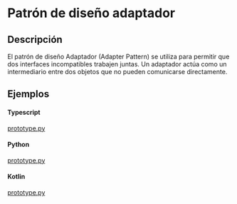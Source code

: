 # Patrón de diseño adaptador

## Descripción

El patrón de diseño Adaptador (Adapter Pattern) se utiliza para permitir que dos interfaces incompatibles trabajen juntas. Un adaptador actúa como un intermediario entre dos objetos que no pueden comunicarse directamente.

## Ejemplos

<!-- tabs:start -->

#### **Typescript**

[prototype.py](https://raw.githubusercontent.com/jeresoftx/design-patterns/main/designs/structuralPatterns/adapter/adapter.ts ':include :type=code')

#### **Python**

[prototype.py](https://raw.githubusercontent.com/jeresoftx/design-patterns/main/designs/structuralPatterns/adapter/adapter.py ':include :type=code')

#### **Kotlin**

[prototype.py](https://raw.githubusercontent.com/jeresoftx/design-patterns/main/designs/structuralPatterns/adapter/adapter.kt ':include :type=code')

<!-- tabs:end -->
